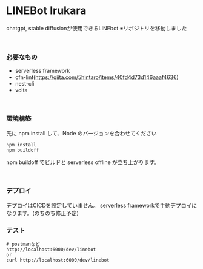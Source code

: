 # LINEBot Irukara

chatgpt, stable diffusionが使用できるLINEbot
※リポジトリを移動しました

<br>

### 必要なもの

-   serverless framework
-   cfn-lint(https://qiita.com/5hintaro/items/40fd4d73d146aaaf4636)
-   nest-cli
-   volta

<br>

### 環境構築

先に npm install して、Node のバージョンを合わせてください

```
npm install
npm buildoff
```

npm buildoff でビルドと serverless offline が立ち上がります。

<br>

### デプロイ
デプロイはCICDを設定していません。
serverless frameworkで手動デプロイになります。(のちのち修正予定)

### テスト

```
# postmanなど
http://localhost:6000/dev/linebot
or
curl http://localhost:6000/dev/linebot
```
